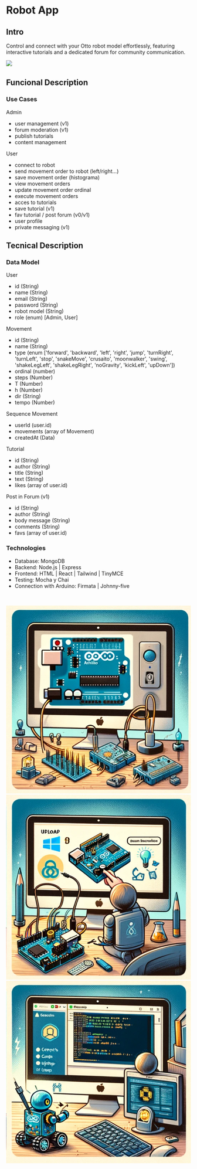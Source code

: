 # Robot App

## Intro

Control and connect with your Otto robot model effortlessly, featuring interactive tutorials and a dedicated forum for community communication.

![](https://media.giphy.com/media/7xkxbhryQO7hm/giphy.gif)


## Funcional Description

### Use Cases

Admin 
- user management (v1)
- forum moderation (v1)
- publish tutorials
- content management


User
- connect to robot
- send movement order to robot (left/right...)
- save movement order (histograma)
- view movement orders
- update movement order ordinal
- execute movement orders 
- acces to tutorials 
- save tutorial (v1)
- fav tutorial / post forum (v0/v1)
- user profile
- private messaging (v1)



## Tecnical Description

### Data Model

User
- id (String)
- name (String)
- email (String)
- password (String)
- robot model (String)
- role (enum) [Admin, User] 

Movement
- id (String)
- name (String)
- type (enum ['forward', 'backward', 'left', 'right', 'jump', 'turnRight', 'turnLeft', 'stop', 'snakeMove', 'crusaito', 'moonwalker', 'swing', 'shakeLegLeft', 'shakeLegRight', 'noGravity', 'kickLeft', 'upDown'])
- ordinal (number)
- steps (Number)
- T (Number)
- h (Number)
- dir (String)
- tempo (Number)

Sequence Movement
- userId (user.id)
- movements (array of Movement)
- createdAt (Data)



Tutorial
- id (String)
- author (String)
- title (String)
- text (String)
- likes (array of user.id)


Post in Forum (v1)
- id (String)
- author (String)
- body message (String)
- comments (String)
- favs (array of user.id)



### Technologies

- Database: MongoDB
- Backend: Node.js | Express
- Frontend: HTML | React | Tailwind | TinyMCE
- Testing: Mocha y Chai
- Connection with Arduino: Firmata | Johnny-five



<br>

![Descripción de la imagen](images/readmeFoto0.png)
![Descripción de la imagen](images/readmeFoto1.png)
![Descripción de la imagen](images/readmeFoto4.png)

